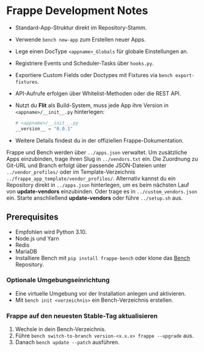 # Frappe Development Notes

* Standard-App-Struktur direkt im Repository-Stamm.
* Verwende `bench new-app` zum Erstellen neuer Apps.
* Lege einen DocType `<appname>_Globals` für globale Einstellungen an.
* Registriere Events und Scheduler-Tasks über `hooks.py`.
* Exportiere Custom Fields oder Doctypes mit Fixtures via `bench export-fixtures`.
* API-Aufrufe erfolgen über Whitelist-Methoden oder die REST API.
* Nutzt du **Flit** als Build-System, muss jede App ihre Version in
  `<appname>/__init__.py` hinterlegen:

  ```python
  # <appname>/__init__.py
  __version__ = "0.0.1"
  ```
* Weitere Details findest du in der offiziellen Frappe-Dokumentation.

Frappe und Bench werden über `../apps.json` verwaltet. Um zusätzliche Apps
einzubinden, trage ihren Slug in `../vendors.txt` ein. Die Zuordnung zu Git-URL
und Branch erfolgt über passende JSON-Dateien unter `../vendor_profiles/` oder
im Template-Verzeichnis `../frappe_app_template/vendor_profiles/`.
Alternativ kannst du ein Repository direkt in `../apps.json` hinterlegen, um es
beim nächsten Lauf von **update-vendors** einzubinden. Oder trage es in
`../custom_vendors.json` ein. Starte anschließend **update-vendors** oder führe
`../setup.sh` aus.

## Prerequisites

- Empfohlen wird Python 3.10.
- Node.js und Yarn
- Redis
- MariaDB
- Installiere Bench mit `pip install frappe-bench` oder klone das [Bench](https://github.com/frappe/bench) Repository.

### Optionale Umgebungseinrichtung

- Eine virtuelle Umgebung vor der Installation anlegen und aktivieren.
- Mit `bench init <verzeichnis>` ein Bench-Verzeichnis erstellen.

### Frappe auf den neuesten Stable-Tag aktualisieren

1. Wechsle in dein Bench-Verzeichnis.
2. Führe `bench switch-to-branch version-<x.x.x> frappe --upgrade` aus.
3. Danach `bench update --patch` ausführen.
